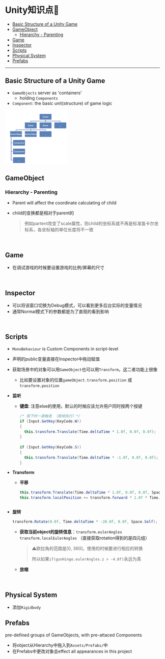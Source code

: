 # Unity知识点🧀️

* [Basic Structure of a Unity Game](#basic-structure-of-a-unity-game)
* [GameObject](#gameobject)
   * [Hierarchy - Parenting](#hierarchy---parenting)
* [Game](#game)
* [Inspector](#inspector)
* [Scripts](#scripts)
* [Physical System](#physical-system)
* [Prefabs](#prefabs)

------

## Basic Structure of a Unity Game

- `GameObjects` server as 'containers'
  - holding  `Components`
- `Component`: the basic unit(structure) of game logic

<img src="README.assets/architecture.png" alt="architecture" width="40%;" />

<br />

## GameObject

### Hierarchy - Parenting

- Parent will affect the coordinate calculating of child

- child的变换都是相对于parent的

  > 例如partent改变了scale属性，则child的坐标系就不再是标准笛卡尔坐标系，各坐标轴的单位长度将不一致

<br />

## Game

- 在调试游戏的时候要设置游戏的比例/屏幕的尺寸



<br />

## Inspector

- 可以将该窗口切换为Debug模式，可以看到更多后台实际的变量情况
- 通常Normal模式下的参数都是为了直观的看到影响



<br />

## Scripts

- `MonoBehaviour` is Custom Components in script-level

- 声明的public变量直接在Inspector中拖动赋值

- 获取场景中的对象可以用`GameObject`也可以用`Transform`，这二者功能上很像

  - 比如要设置对象的位置`gameObject.transform.position` 或 `transform.position`

- **监听**

  - **键盘**: 注意else的使用，默认的时候应该允许用户同时按两个按键

    ```c#
    /* 按下时一直触发 （按帧执行）*/
    if (Input.GetKey(KeyCode.W))
    {
      this.transform.Translate(Time.deltaTime * 1.0f, 0.0f, 0.0f);
    }
    
    if (Input.GetKey(KeyCode.S))
    {
      this.transform.Translate(Time.deltaTime * -1.0f, 0.0f, 0.0f);
    }
    ```

- **Transform**

  - **平移**

    ```c#
    this.transform.Translate(Time.deltaTime * 1.0f, 0.0f, 0.0f, Space.Self);
    this.transform.localPosition += transform.forward * 1.0f * Time.deltaTime;	//z轴方向为forward
    ```
  ```
  
  ```
  
- **旋转**
  
    ```c#
    transform.Rotate(0.0f, Time.deltaTime * -20.0f, 0.0f, Space.Self);
  ```
  
    - **获取当前object的旋转信息**：`transform.eulerAngles`  `transform.localEulerAngles` （直接获取rotation得到的是四元组）
    
      >  ⚠️欧拉角的范围是[0, 360]，使用的时候要进行相应的转换
      >
      > 所以如果`if(gunHinge.eulerAngles.z > -4.0f)`永远为真
    
  - **放缩**



<br />

## Physical System

- 添加`Rigidbody`



## Prefabs

pre-defined groups of GameObjects, with pre-attaced Components

- 将object从Hierarchy中拖入到`Assets/Prefabs/`中
- 在Prefabs中更改对象会effect all appearances in this project